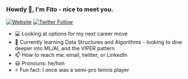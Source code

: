 ### Howdy 👋, I'm Fito - nice to meet you.

[![Website](https://img.shields.io/website?label=fitotoledano.com&style=for-the-badge&url=https%3A%2F%2Ffitotoledano.com)](https://fitotoledano.com/)
[![Twitter Follow](https://img.shields.io/twitter/follow/fitotoledano?color=1DA1F2&logo=twitter&style=for-the-badge)](https://twitter.com/intent/follow?original_referer=https%3A%2F%2Fgithub.com%2Fjlong5795&screen_name=fitotoledano)

- 💻 Looking at options for my next career move
- 🌱 Currently learning Data Structures and Algorithms - looking to dive deeper into ML/AI, and the VIPER pattern
- 📫 How to reach me: email, twitter, or LinkedIn
- 😃 Pronouns: he/him
- ⚡ Fun fact: I once was a semi-pro tennis player
